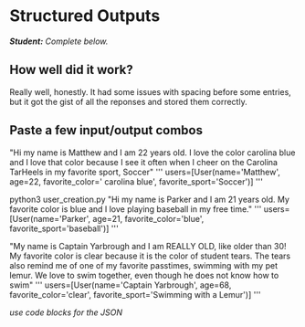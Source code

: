 # Structured Outputs

***Student:** Complete below.*

## How well did it work?
Really well, honestly. It had some issues with spacing before some entries, but it got the gist of all the reponses and stored them correctly. 
## Paste a few input/output combos
"Hi my name is Matthew and I am 22 years old. I love the color carolina blue and I love that color because I see it often when I cheer on the Carolina TarHeels in my favorite sport, Soccer"
'''
users=[User(name='Matthew', age=22, favorite_color=' carolina blue', favorite_sport='Soccer')]
'''

python3 user_creation.py "Hi my name is Parker and I am 21 years old. My favorite color is blue and I love playing baseball in my free time."
'''
users=[User(name='Parker', age=21, favorite_color='blue', favorite_sport='baseball')]
'''

"My name is Captain Yarbrough and I am REALLY OLD, like older than 30! My favorite color is clear because it is the color of student tears. The tears also remind me of one of my favorite passtimes, swimming with my pet lemur. We love to swim together, even though he does not know how to swim"
'''
users=[User(name='Captain Yarbrough', age=68, favorite_color='clear', favorite_sport='Swimming with a Lemur')]
'''

*use code blocks for the JSON*
